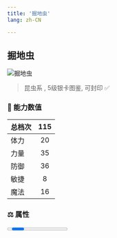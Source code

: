 ```yaml
---
title: '掘地虫'
lang: zh-CN

---
```



## 掘地虫

![掘地虫](https://user-images.githubusercontent.com/78347270/115956339-20fa7000-a537-11eb-9807-134a1d7ad0a9.gif) 

> 昆虫系 , 5级银卡图鉴<Card :type="1" />, 可封印 ✅ 


### 💪 能力数值

| 总档次       | 115            |
| :----------- |:-------------:|
| 体力      | 20   <Stars :number="2" />  |
| 力量      | 35   <Stars :number="3.5" />  |
| 防御      | 36   <Stars :number="3.5" />  | 
| 敏捷      | 8  <Stars :number="1" />  | 
| 魔法      | 16  <Stars :number="1.5" />   | 


### ⚖️ 属性


<Progress earth :number="0" />

<Progress water :number="8" />

<Progress fire :number="2" />

<Progress wind :number="0" />

### ✨ 技能栏 <Strong>7个</Strong>

- 攻击
- 防御

### 👶 1级出现点

- 无






